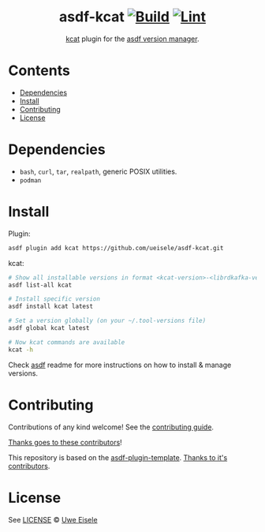 <div align="center">

# asdf-kcat [![Build](https://github.com/ueisele/asdf-kcat/actions/workflows/build.yml/badge.svg)](https://github.com/ueisele/asdf-kcat/actions/workflows/build.yml) [![Lint](https://github.com/ueisele/asdf-kcat/actions/workflows/lint.yml/badge.svg)](https://github.com/ueisele/asdf-kcat/actions/workflows/lint.yml)


[kcat](<TOOL HOMEPAGE>) plugin for the [asdf version manager](https://asdf-vm.com).

</div>

# Contents

- [Dependencies](#dependencies)
- [Install](#install)
- [Contributing](#contributing)
- [License](#license)

# Dependencies

- `bash`, `curl`, `tar`, `realpath`, generic POSIX utilities.
- `podman`

# Install

Plugin:

```bash
asdf plugin add kcat https://github.com/ueisele/asdf-kcat.git
```

kcat:

```bash
# Show all installable versions in format <kcat-version>-<librdkafka-version>
asdf list-all kcat

# Install specific version
asdf install kcat latest

# Set a version globally (on your ~/.tool-versions file)
asdf global kcat latest

# Now kcat commands are available
kcat -h
```

Check [asdf](https://github.com/asdf-vm/asdf) readme for more instructions on how to
install & manage versions.

# Contributing

Contributions of any kind welcome! See the [contributing guide](contributing.md).

[Thanks goes to these contributors](https://github.com/ueisele/asdf-kcat/graphs/contributors)!

This repository is based on the [asdf-plugin-template](https://github.com/asdf-vm/asdf-plugin-template). 
[Thanks to it's contributors](https://github.com/asdf-vm/asdf-plugin-template/graphs/contributors). 

# License

See [LICENSE](LICENSE) © [Uwe Eisele](https://github.com/ueisele/)
